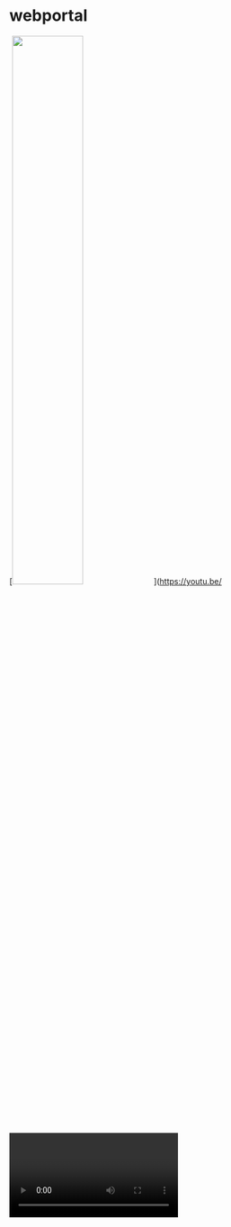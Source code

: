 # webportal
[<img src="https://img.youtube.com/vi/<VIDEO ID>/maxresdefault.jpg" width="50%">](https://youtu.be/<VIDEO ID>)

